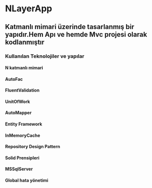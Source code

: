 # NLayerApp
## Katmanlı mimari üzerinde tasarlanmış bir yapıdır.Hem Apı ve hemde Mvc projesi olarak kodlanmıştır
### Kullanılan Teknolojiler ve yapılar 
#### N katmanlı mimari 
#### AutoFac  
#### FluentValidation
#### UnitOfWork
#### AutoMapper 
#### Entity Framework 
#### InMemoryCache
#### Repository Design Pattern
#### Solid Prensipleri
#### MSSqlServer 
#### Global hata yönetimi
